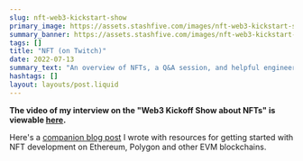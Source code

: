 ```yaml
---
slug: nft-web3-kickstart-show
primary_image: https://assets.stashfive.com/images/nft-web3-kickstart-show/full.jpeg
summary_banner: https://assets.stashfive.com/images/nft-web3-kickstart-show/slice.jpeg
tags: []
title: "NFT (on Twitch)"
date: 2022-07-13
summary_text: "An overview of NFTs, a Q&A session, and helpful engineering resources for getting started with NFT development on Ethereum, Polygon and other EVM blockchains."
hashtags: []
layout: layouts/post.liquid
---
```


**The video of my interview on the "Web3 Kickoff Show about NFTs" is viewable [here](https://www.twitch.tv/videos/1530729434?t=0h5m25s).**

Here's a [companion blog post](../web3-engineering-with-nfts-getting-started/) I wrote with resources for getting started with NFT development on Ethereum, Polygon and other EVM blockchains.
